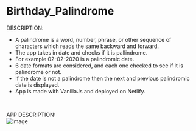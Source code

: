 # Birthday_Palindrome


DESCRIPTION:
- A palindrome is a word, number, phrase, or other sequence of characters which reads the same backward and forward.
- The app takes in date and checks if it is pallindrome. 
- For example 02-02-2020 is a palindromic date.
- 6 date formats are considered, and each one checked to see if it is palindrome or not.
- If the date is not a palindrome then the next and previous palindromic date is displayed.
- App is made with VanillaJs and deployed on Netlify.
<br>

APP DESCRIPTION:
<br>
![image](https://user-images.githubusercontent.com/64693025/133593755-2e5a66cd-8a30-4025-afa2-e504f96be1d3.png)


